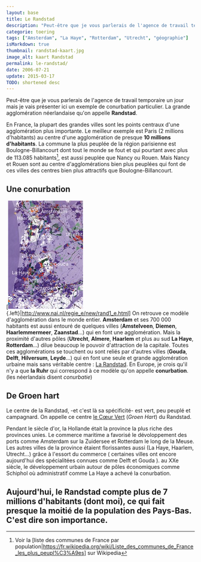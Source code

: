 ```yaml
---
layout: base
title: Le Randstad
description: "Peut-être que je vous parlerais de l'agence de travail temporaire un jour mais je vais présenter ici un exemple de conurbation particulier. La grande agglomé"
categorie: toering
tags: ["Amsterdam", "La Haye", "Rotterdam", "Utrecht", "géographie"]
isMarkdown: true
thumbnail: randstad-kaart.jpg
image_alt: kaart Randstad
permalink: le-randstad/
date: 2006-07-21
update: 2015-03-17
TODO: shortened desc 
---
```


Peut-être que je vous parlerais de l'agence de travail temporaire un jour mais je vais présenter ici un exemple de conurbation particulier. La grande agglomération néerlandaise qu'on appelle **Randstad**.

En France, la plupart des grandes villes sont les points centraux d'une agglomération plus importante. Le meilleur exemple est Paris (2 millions d'habitants) au centre d'une agglomération de presque **10 millions d'habitants**. La commune la plus peuplée de la région parisienne est Boulogne-Billancourt dont tout le monde se fout et qui pourtant avec plus de 113.085 habitants[^1], est aussi peuplée que Nancy ou Rouen. Mais Nancy et Rouen sont au centre d'agglomérations bien plus peuplées qui font de ces villes des centres bien plus attractifs que Boulogne-Billancourt.

## Une conurbation

[![kaart Randstad](randstad-kaart.jpg){.left}|http://www.nai.nl/regie_e/new/rand1_e.html]
On retrouve ce modèle d'agglomération dans le monde entier. **Amsterdam** et ses 700 000 habitants est aussi entouré de quelques villes (**Amstelveen**, **Diemen**, **Haarlemmermeer**, **Zaanstad**...) qui en font une agglomération. Mais la proximité d'autres pôles (**Utrecht**, **Almere**, **Haarlem** et plus au sud **La Haye**, **Rotterdam**...) dilue beaucoup le pouvoir d'attraction de la capitale. Toutes ces agglomérations se touchent ou sont reliés par d'autres villes (**Gouda**, **Delft**, **Hilversum**, **Leyde**...) qui en font une seule et grande agglomération urbaine mais sans véritable centre : [La Randstad](http://www.regio-randstad.nl/index_eng.php). En Europe, je crois qu'il n'y a que **la Ruhr** qui correspond à ce modèle qu'on appelle **conurbation**. (les néerlandais disent *conurbatie*)

## De Groen hart
Le centre de la Randstad, -et c'est là sa spécificité- est vert, peu peuplé et campagnard. On appelle ce centre [le Cœur Vert](http://www.vvvhetgroenehart.nl/) (*Groen Hart*) du Randstad.

Pendant le siècle d'or, la Hollande était la province la plus riche des provinces unies. Le commerce maritime a favorisé le dévoloppement des ports comme Amsterdam sur la Zuidersee et Rotterdam le long de la Meuse. Les autres villes de la province étaient florissantes aussi (La Haye, Haarlem, Utrecht...) grâce à l'essort du commerce ( certaines villes ont encore aujourd'hui des spécialitées connues  comme Delft et Gouda ). au XXe siècle, le développement urbain autour de pôles économiques comme Schiphol où administratif comme La Haye a achevé la conurbation. 

Aujourd'hui, **le Randstad compte plus de 7 millions d'habitants** (dont moi), ce qui fait **presque la moitié de la population des Pays-Bas**. C'est dire son importance.
---
[^1]: Voir la [liste des communes de France par population|https://fr.wikipedia.org/wiki/Liste_des_communes_de_France_les_plus_peupl%C3%A9es] sur Wikipedia